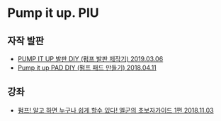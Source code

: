 # Pump it up. PIU

## 자작 발판
* [PUMP IT UP 발판 DIY (펌프 발판 제작기) 2019.03.06](https://blog.naver.com/b4crazy1/221481730264)
* [Pump it up PAD DIY (펌프 패드 만들기) 2018.04.11](https://blog.naver.com/cjh1311/221250431055)

## 강좌
* [펌프! 알고 하면 누구나 쉽게 할수 있다! 엘군의 초보자가이드 1편 2018.11.03](https://www.youtube.com/watch?v=_ZodWyJqBTo)